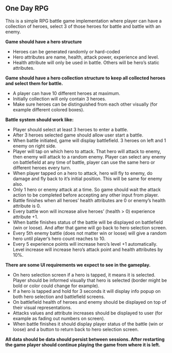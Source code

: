 ## One Day RPG

This is a simple RPG battle game implementation where player can have a collection of heroes, select 3 of those heroes for battle and battle with an enemy.

**Game should have a hero structure**

 - Heroes can be generated randomly or hard-coded
 - Hero attributes are name, health, attack power, experience and level.
 - Health attribute will only be used in battle. Others will be hero’s static attributes.

**Game should have a hero collection structure to keep all collected heroes and select them for battle.**

- A player can have 10 different heroes at maximum. 
- Initially collection will only contain 3 heroes. 
- Make sure heroes can be distinguished from each other visually (for example different colored boxes).

**Battle system should work like:**

- Player should select at least 3 heroes to enter a battle.
- After 3 heroes selected game should allow user start a battle.
- When battle initiated, game will display battlefield. 3 heroes on left and 1 enemy on right side.
- Player will tap on which hero to attack. That hero will attack to enemy, then enemy will attack to a random enemy. Player can select any enemy on battlefield at any time of battle, player can use the same hero or different heroes every turn.
- When player tapped on a hero to attack, hero will fly to enemy, do damage and fly back to it’s initial position. This will be same for enemy also.
- Only 1 hero or enemy attack at a time. So game should wait the attack action to be completed before accepting any other input from player.
- Battle finishes when all heroes’ health attributes are 0 or enemy’s health attribute is 0.
- Every battle won will increase alive heroes’ (health > 0) experience attribute +1.
- When battle finishes status of the battle will be displayed on battlefield (win or loose). And after that game will go back to hero selection screen.
- Every 5th enemy battle (does not matter win or loose) will give a random hero until player’s hero count reaches to 10.
- Every 5 experience points will increase hero’s level +1 automatically. Level increase will increase hero’s attack point and health attributes by 10%.

**There are some UI requirements we expect to see in the gameplay.**

- On hero selection screen if a hero is tapped, it means it is selected. Player should be informed visually that hero is selected (border might be bold or color could change for example).
- If a hero is tapped and hold for 3 seconds it will display info popup on both hero selection and battlefield screens.
- On battlefield health of heroes and enemy should be displayed on top of their visual representations.
- Attacks values and attribute increases should be displayed to user (for example as fading out numbers on screen).
- When battle finishes it should display player status of the battle (win or loose) and a button to return back to hero selection screen.

**All data should be data should persist between sessions. After restarting the game player should continue playing the game from where it is left.**

